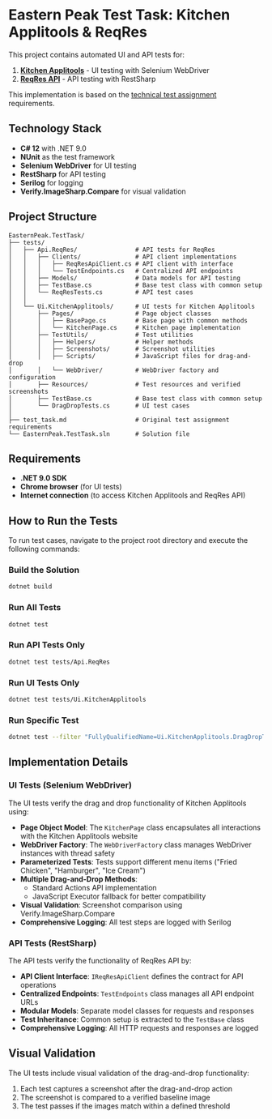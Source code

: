 # Eastern Peak Test Task: Kitchen Applitools & ReqRes 

This project contains automated UI and API tests for:

1. **[Kitchen Applitools](https://kitchen.applitools.com/)** - UI testing with Selenium WebDriver
2. **[ReqRes API](https://reqres.in/)** - API testing with RestSharp

This implementation is based on the [technical test assignment](./test_task.md) requirements.

## Technology Stack

- **C# 12** with .NET 9.0
- **NUnit** as the test framework
- **Selenium WebDriver** for UI testing
- **RestSharp** for API testing
- **Serilog** for logging
- **Verify.ImageSharp.Compare** for visual validation

## Project Structure

```
EasternPeak.TestTask/
├── tests/
│   ├── Api.ReqRes/                # API tests for ReqRes
│   │   ├── Clients/               # API client implementations
│   │   │   ├── ReqResApiClient.cs # API client with interface
│   │   │   └── TestEndpoints.cs   # Centralized API endpoints
│   │   ├── Models/                # Data models for API testing
│   │   ├── TestBase.cs            # Base test class with common setup
│   │   └── ReqResTests.cs         # API test cases
│   │
│   └── Ui.KitchenApplitools/      # UI tests for Kitchen Applitools
│       ├── Pages/                 # Page object classes
│       │   ├── BasePage.cs        # Base page with common methods
│       │   └── KitchenPage.cs     # Kitchen page implementation
│       ├── TestUtils/             # Test utilities
│       │   ├── Helpers/           # Helper methods
│       │   ├── Screenshots/       # Screenshot utilities
│       │   ├── Scripts/           # JavaScript files for drag-and-drop
│       │   └── WebDriver/         # WebDriver factory and configuration
│       ├── Resources/             # Test resources and verified screenshots
│       ├── TestBase.cs            # Base test class with common setup
│       └── DragDropTests.cs       # UI test cases
│
├── test_task.md                   # Original test assignment requirements
└── EasternPeak.TestTask.sln       # Solution file
```

## Requirements

- **.NET 9.0 SDK**
- **Chrome browser** (for UI tests)
- **Internet connection** (to access Kitchen Applitools and ReqRes API)

## How to Run the Tests

To run test cases, navigate to the project root directory and execute the following commands:

### Build the Solution

```bash
dotnet build
```

### Run All Tests

```bash
dotnet test
```

### Run API Tests Only

```bash
dotnet test tests/Api.ReqRes
```

### Run UI Tests Only

```bash
dotnet test tests/Ui.KitchenApplitools
```

### Run Specific Test

```bash
dotnet test --filter "FullyQualifiedName=Ui.KitchenApplitools.DragDropTests.DragAndDrop_StandardActions_OrderTicketContainsItem"
```

## Implementation Details

### UI Tests (Selenium WebDriver)

The UI tests verify the drag and drop functionality of Kitchen Applitools using:

- **Page Object Model**: The `KitchenPage` class encapsulates all interactions with the Kitchen Applitools website
- **WebDriver Factory**: The `WebDriverFactory` class manages WebDriver instances with thread safety
- **Parameterized Tests**: Tests support different menu items ("Fried Chicken", "Hamburger", "Ice Cream")
- **Multiple Drag-and-Drop Methods**:
  - Standard Actions API implementation
  - JavaScript Executor fallback for better compatibility
- **Visual Validation**: Screenshot comparison using Verify.ImageSharp.Compare
- **Comprehensive Logging**: All test steps are logged with Serilog

### API Tests (RestSharp)

The API tests verify the functionality of ReqRes API by:

- **API Client Interface**: `IReqResApiClient` defines the contract for API operations
- **Centralized Endpoints**: `TestEndpoints` class manages all API endpoint URLs
- **Modular Models**: Separate model classes for requests and responses
- **Test Inheritance**: Common setup is extracted to the `TestBase` class
- **Comprehensive Logging**: All HTTP requests and responses are logged

## Visual Validation

The UI tests include visual validation of the drag-and-drop functionality:

1. Each test captures a screenshot after the drag-and-drop action
2. The screenshot is compared to a verified baseline image
3. The test passes if the images match within a defined threshold
